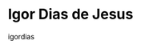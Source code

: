 ---
layout: member
title: Igor Dias de Jesus
author: igordias
css: root/index/assets/css.html
js: root/index/assets/js.html
---